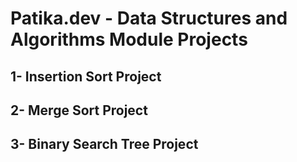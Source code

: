 # **Patika.dev - Data Structures and Algorithms Module Projects**


## 1- Insertion Sort Project

## 2- Merge Sort Project

## 3- Binary Search Tree Project